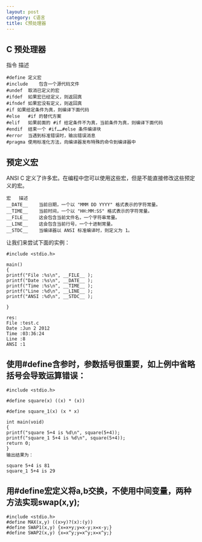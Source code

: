 ```yaml
---
layout: post
category: C语言
title: C预处理器
---
```

## C 预处理器

指令	描述

    #define	定义宏
    #include	包含一个源代码文件
    #undef	取消已定义的宏
    #ifdef	如果宏已经定义，则返回真
    #ifndef	如果宏没有定义，则返回真
    #if	如果给定条件为真，则编译下面代码
    #else	#if 的替代方案
    #elif	如果前面的 #if 给定条件不为真，当前条件为真，则编译下面代码
    #endif	结束一个 #if……#else 条件编译块
    #error	当遇到标准错误时，输出错误消息
    #pragma	使用标准化方法，向编译器发布特殊的命令到编译器中

## 预定义宏
ANSI C 定义了许多宏。在编程中您可以使用这些宏，但是不能直接修改这些预定义的宏。

    宏	描述
    __DATE__	当前日期，一个以 "MMM DD YYYY" 格式表示的字符常量。
    __TIME__	当前时间，一个以 "HH:MM:SS" 格式表示的字符常量。
    __FILE__	这会包含当前文件名，一个字符串常量。
    __LINE__	这会包含当前行号，一个十进制常量。
    __STDC__	当编译器以 ANSI 标准编译时，则定义为 1。

让我们来尝试下面的实例：

    #include <stdio.h>

    main()
    {
    printf("File :%s\n", __FILE__ );
    printf("Date :%s\n", __DATE__ );
    printf("Time :%s\n", __TIME__ );
    printf("Line :%d\n", __LINE__ );
    printf("ANSI :%d\n", __STDC__ );

    }

    res:
    File :test.c
    Date :Jun 2 2012
    Time :03:36:24
    Line :8
    ANSI :1

## 使用#define含参时，参数括号很重要，如上例中省略括号会导致运算错误：

    #include <stdio.h>

    #define square(x) ((x) * (x))

    #define square_1(x) (x * x)

    int main(void)
    {
    printf("square 5+4 is %d\n", square(5+4));  
    printf("square_1 5+4 is %d\n", square(5+4)); 
    return 0;
    }
    输出结果为：

    square 5+4 is 81
    square_1 5+4 is 29

## 用#define宏定义将a,b交换，不使用中间变量，两种方法实现swap(x,y);

    #include <stdio.h>
    #define MAX(x,y) ((x>y)?(x):(y))
    #define SWAP1(x,y) {x=x+y;y=x-y;x=x-y;}
    #define SWAP2(x,y) {x=x^y;y=x^y;x=x^y;}